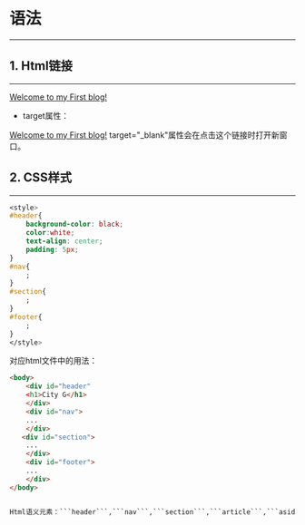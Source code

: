 # 语法
---
## 1. Html链接
---
<a href="http://www.quanlion.com">Welcome to my First blog!</a>

- target属性：

<a href="http://www.quanlion.com" target="_blank">Welcome to my First blog!</a>
target="_blank"属性会在点击这个链接时打开新窗口。

## 2. CSS样式
---
```Css
<style>
#header{
    background-color: black;
    color:white;
    text-align: center;
    padding: 5px;
}
#nav{
    ;
}
#section{
    ;
}
#footer{
    ;
}
</style>
```
对应html文件中的用法：
```html
<body>
    <div id="header"
    <h1>City G</h1>
    </div>
    <div id="nav">
    ...
    </div>
   <div id="section">
    ...
    </div> 
    <div id="footer">
    ...
    </div>
</body>


Html语义元素：```header```,```nav```,```section```,```article```,```aside```,```footer```,```details```,```summary```

